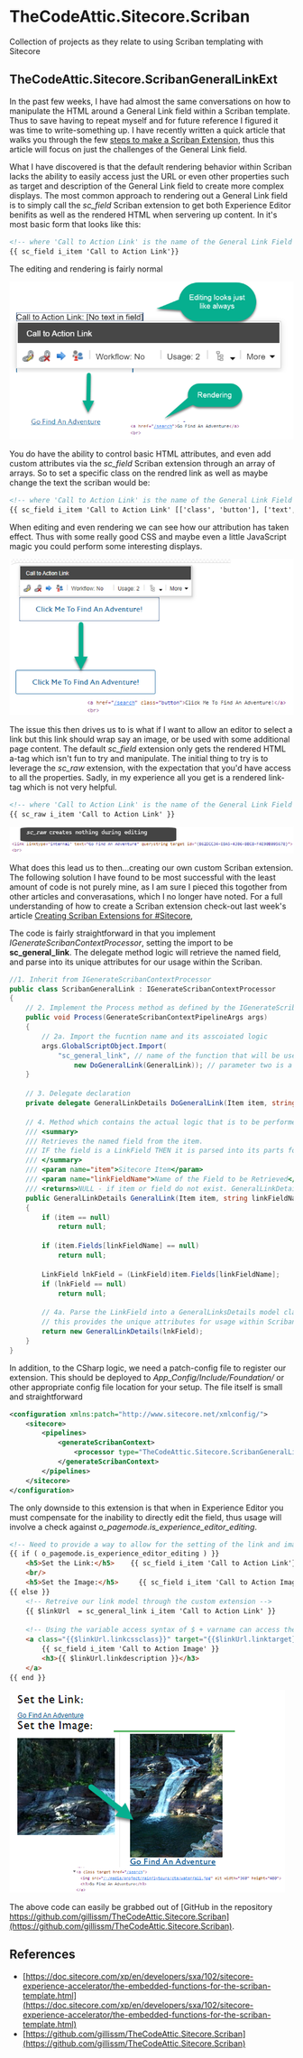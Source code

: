 # TheCodeAttic.Sitecore.Scriban
Collection of projects as they relate to using Scriban templating with Sitecore

## TheCodeAttic.Sitecore.ScribanGeneralLinkExt

In the past few weeks, I have had almost the same conversations on how to manipulate the HTML around a General Link field within a Scriban template. Thus to save having to repeat myself and for future reference I figured it was time to write-something up. I have recently written a quick article that walks you through the few [steps to make a Scriban Extension](https://thecodeattic.wordpress.com/2022/03/24/creating-scriban-extensions-for-sitecore/), thus this article will focus on just the challenges of the General Link field.

What I have discovered is that the default rendering behavior within Scriban lacks the ability to easily access just the URL or even other properties such as target and description of the General Link field to create more complex displays. The most common approach to rendering out a General Link field is to simply call the *sc_field* Scriban extension to get both Experience Editor benifits as well as the rendered HTML when servering up content. In it's most basic form that looks like this:

```html
<!-- where 'Call to Action Link' is the name of the General Link Field -->
{{ sc_field i_item 'Call to Action Link'}}
```

The editing and rendering is fairly normal

![Editing and Rendering the Basics](./assets/scriban-01.png)

You do have the ability to control basic HTML attributes, and even add custom attributes via the *sc_field* Scriban extension through an array of arrays. So to set a specific class on the rendred link as well as maybe change the text the scriban would be:

```html
<!-- where 'Call to Action Link' is the name of the General Link Field -->
{{ sc_field i_item 'Call to Action Link' [['class', 'button'], ['text', 'Click Me To Find An Adventure!']]}}
```

When editing and even rendering we can see how our attribution has taken effect. Thus with some really good CSS and maybe even a little JavaScript magic you could perform some interesting displays.

![Editing and Rendering the Basics](./assets/scriban-02.png)

The issue this then drives us to is what if I want to allow an editor to select a link but this link should wrap say an image, or be used with some additional page content. The default *sc_field* extension only gets the rendered HTML a-tag which isn't fun to try and manipulate. The initial thing to try is to leverage the *sc_raw* extension, with the expectation that you'd have access to all the properties. Sadly, in my experience all you get is a rendered link-tag which is not very helpful.

```html
<!-- where 'Call to Action Link' is the name of the General Link Field -->
{{ sc_raw i_item 'Call to Action Link' }}
```

![Editing and Rendering sc_raw](./assets/scriban-03.png)

What does this lead us to then...creating our own custom Scriban extension. The following solution I have found to be most successful with the least amount of code is not purely mine, as I am sure I pieced this togother from other articles and converasations, which I no longer have noted. For a full understanding of how to create a Scriban extension check-out last week's article [Creating Scriban Extensions for #Sitecore](https://thecodeattic.wordpress.com/2022/03/24/creating-scriban-extensions-for-sitecore/),

The code is fairly straightforward in that you implement *IGenerateScribanContextProcessor*, setting the import to be **sc_general_link**. The delegate method logic will retrieve the named field, and parse into its unique attributes for our usage within the Scriban.

```csharp
//1. Inherit from IGenerateScribanContextProcessor
public class ScribanGeneralLink : IGenerateScribanContextProcessor
{
    // 2. Implement the Process method as defined by the IGenerateScribanContextProcessor interface
    public void Process(GenerateScribanContextPipelineArgs args)
    {
        // 2a. Import the fucntion name and its asscoiated logic
        args.GlobalScriptObject.Import(
            "sc_general_link", // name of the function that will be used within Scriban, to trigger the logic
                new DoGeneralLink(GeneralLink)); // parameter two is a Delegate tied to the custom logic, method parameters are populated in order from the declaration within Scriban
    }

    // 3. Delegate declaration
    private delegate GeneralLinkDetails DoGeneralLink(Item item, string linkFieldName);

    // 4. Method which contains the actual logic that is to be performed, and called by the delegate
    /// <summary>
    /// Retrieves the named field from the item.
    /// IF the field is a LinkField THEN it is parsed into its parts for easy usage
    /// </summary>
    /// <param name="item">Sitecore Item</param>
    /// <param name="linkFieldName">Name of the Field to be Retrieved</param>
    /// <returns>NULL - if item or field do not exist. GeneralLinkDetails object, that contains the parsed link attributes</returns>
    public GeneralLinkDetails GeneralLink(Item item, string linkFieldName)
    {
        if (item == null)
            return null;

        if (item.Fields[linkFieldName] == null)
            return null;

        LinkField lnkField = (LinkField)item.Fields[linkFieldName];
        if (lnkField == null)
            return null;

        // 4a. Parse the LinkField into a GeneralLinksDetails model class,
        // this provides the unique attributes for usage within Scriban
        return new GeneralLinkDetails(lnkField);
    }
}
```

In addition, to the CSharp logic, we need a patch-config file to register our extension. This should be deployed to *App_Config/Include/Foundation/* or other appropriate config file location for your setup. The file itself is small and straightforward

```xml
<configuration xmlns:patch="http://www.sitecore.net/xmlconfig/">
	<sitecore>
		<pipelines>
			<generateScribanContext>
				<processor type="TheCodeAttic.Sitecore.ScribanGeneralLinkExt.ScribanGeneralLink, TheCodeAttic.Sitecore.GeneralLinkExt" resolve="true" />
			</generateScribanContext>
		</pipelines>		
	</sitecore>
</configuration>
```

The only downside to this extension is that when in Experience Editor you must compensate for the inability to directly edit the field, thus usage will involve a check against *o_pagemode.is_experience_editor_editing*.

```html
<!-- Need to provide a way to allow for the setting of the link and image -->
{{ if ( o_pagemode.is_experience_editor_editing ) }}
    <h5>Set the Link:</h5>    {{ sc_field i_item 'Call to Action Link'}}
    <br/>
    <h5>Set the Image:</h5>     {{ sc_field i_item 'Call to Action Image' }}
{{ else }}
    <!-- Retreive our link model through the custom extension -->
    {{ $linkUrl  = sc_general_link i_item 'Call to Action Link' }}

    <!-- Using the variable access syntax of $ + varname can access the different properties -->
    <a class="{{$linkUrl.linkcssclass}}" target="{{$linkUrl.linktarget}}" href="{{ $linkUrl.linkurl }}">
        {{ sc_field i_item 'Call to Action Image' }}
        <h3>{{ $linkUrl.linkdescription }}</h3>
    </a>
{{ end }}
```

![sc_general_link in use](./assets/scriban-04.png)

The above code can easily be grabbed out of [GitHub in the repository https://github.com/gillissm/TheCodeAttic.Sitecore.Scriban](https://github.com/gillissm/TheCodeAttic.Sitecore.Scriban).

## References

* [https://doc.sitecore.com/xp/en/developers/sxa/102/sitecore-experience-accelerator/the-embedded-functions-for-the-scriban-template.html](https://doc.sitecore.com/xp/en/developers/sxa/102/sitecore-experience-accelerator/the-embedded-functions-for-the-scriban-template.html)
* [https://github.com/gillissm/TheCodeAttic.Sitecore.Scriban](https://github.com/gillissm/TheCodeAttic.Sitecore.Scriban)
